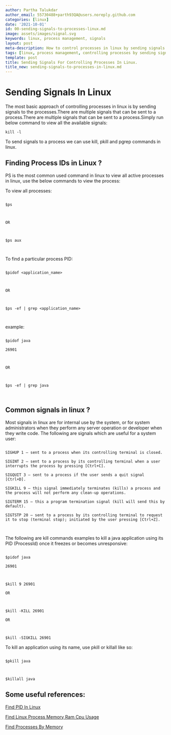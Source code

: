 ```yaml
---
author: Partha Talukdar
author_email: 55730488+parth93QA@users.noreply.github.com
categories: [linux]
date: '2021-10-01'
id: 00-sending-signals-to-processes-linux.md
image: assets/images/signal.svg
keywords: linux, process management, signals
layout: post
meta-description: How to control processes in linux by sending signals.
tags: [linux, process management, controlling processes by sending signals]
template: post
title: Sending Signals For Controlling Processes In Linux.
title_new: sending-signals-to-processes-in-linux.md
---
```




# Sending Signals In Linux



The most basic approach of controlling processes in linux is by sending signals to the processes.There are multiple signals that can be sent to a process.There are multiple signals that can be sent to a process.Simply run below command to view all the available signals:



`kill -l`

 

To send signals to a process we can use kill, pkill and pgrep commands in linux.



## Finding Process IDs in Linux ?



PS is the most common used command in linux to view all active processes in linux, use the below commands to view the process:



To view all processes:



```

$ps



OR



$ps aux



```



To find a particular process PID:



```

$pidof <application_name>



OR



$ps -ef | grep <application_name>



```

example:



```

$pidof java

26901



OR



$ps -ef | grep java



```





## Common signals in linux ?



Most signals in linux are for internal use by the system, or for system administrators when they perform any server operation or developer when they write code. The following are signals which are useful for a system user:

```

SIGHUP 1 – sent to a process when its controlling terminal is closed.

SIGINT 2 – sent to a process by its controlling terminal when a user interrupts the process by pressing [Ctrl+C].

SIGQUIT 3 – sent to a process if the user sends a quit signal [Ctrl+D].

SIGKILL 9 – this signal immediately terminates (kills) a process and the process will not perform any clean-up operations.

SIGTERM 15 – this a program termination signal (kill will send this by default).

SIGTSTP 20 – sent to a process by its controlling terminal to request it to stop (terminal stop); initiated by the user pressing [Ctrl+Z].



```





The following are kill commands examples to kill a java application using its PID (ProcessId) once it freezes or becomes unresponsive:



```

$pidof java 

26901



$kill 9 26901

OR



$kill -KILL 26901

OR



$kill -SIGKILL 26901

```



To kill an application using its name, use pkill or killall like so:



```

$pkill java



$killall java

```

## Some useful references:



[Find PID In Linux](https://www.tecmint.com/find-process-name-pid-number-linux/)



[Find Linux Process Memory Ram Cpu Usage](https://www.tecmint.com/find-linux-processes-memory-ram-cpu-usage/)



[Find Processes By Memory](https://www.tecmint.com/find-processes-by-memory-usage-top-batch-mode/)
